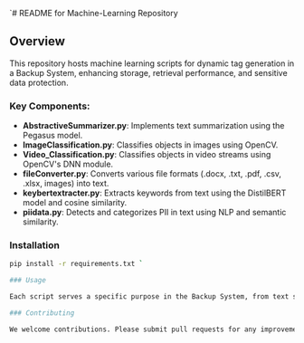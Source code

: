 `# README for Machine-Learning Repository

## Overview
This repository hosts machine learning scripts for dynamic tag generation in a Backup System, enhancing storage, retrieval performance, and sensitive data protection.

### Key Components:
- **AbstractiveSummarizer.py**: Implements text summarization using the Pegasus model.
- **ImageClassification.py**: Classifies objects in images using OpenCV.
- **Video_Classification.py**: Classifies objects in video streams using OpenCV's DNN module.
- **fileConverter.py**: Converts various file formats (.docx, .txt, .pdf, .csv, .xlsx, images) into text.
- **keybertextracter.py**: Extracts keywords from text using the DistilBERT model and cosine similarity.
- **piidata.py**: Detects and categorizes PII in text using NLP and semantic similarity.

### Installation
```bash
pip install -r requirements.txt `

### Usage

Each script serves a specific purpose in the Backup System, from text summarization to object classification and PII detection.

### Contributing

We welcome contributions. Please submit pull requests for any improvements or bug fixes.
